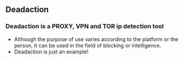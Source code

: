 ## Deadaction

### Deadaction is a PROXY, VPN and TOR ip detection tool

- Although the purpose of use varies according to the platform or the person, it can be used in the field of blocking or intelligence.
- Deadaction is just an example!
